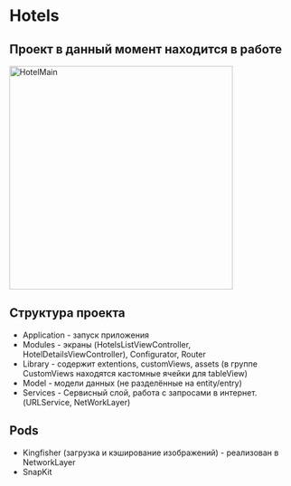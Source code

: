 # Hotels

## Проект в данный момент находится в работе
<img width="395" alt="HotelMain" src="https://user-images.githubusercontent.com/68674699/151939254-4f45084f-01c6-4042-bce7-8ade9fe1f5a4.png">
 
 ## Структура проекта
  - Application - запуск приложения
  - Modules - экраны (HotelsListViewController, HotelDetailsViewController), Configurator, Router
  - Library - содержит extentions, customViews, assets (в группе CustomViews находятся кастомные ячейки для tableView)
  - Model - модели данных (не разделённые на entity/entry)
  - Services - Сервисный слой, работа с запросами в интернет. (URLService, NetWorkLayer)
  
 ## Pods
  - Kingfisher (загрузка и кэширование изображений) - реализован в NetworkLayer
  - SnapKit
  
